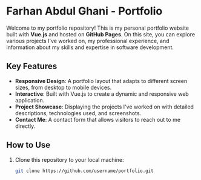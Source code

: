 # Farhan Abdul Ghani - Portfolio

Welcome to my portfolio repository! This is my personal portfolio website built with **Vue.js** and hosted on **GitHub Pages**. On this site, you can explore various projects I've worked on, my professional experience, and information about my skills and expertise in software development.

## Key Features

- **Responsive Design**: A portfolio layout that adapts to different screen sizes, from desktop to mobile devices.
- **Interactive**: Built with Vue.js to create a dynamic and responsive web application.
- **Project Showcase**: Displaying the projects I've worked on with detailed descriptions, technologies used, and screenshots.
- **Contact Me**: A contact form that allows visitors to reach out to me directly.

## How to Use

1. Clone this repository to your local machine:

   ```bash
   git clone https://github.com/username/portfolio.git
